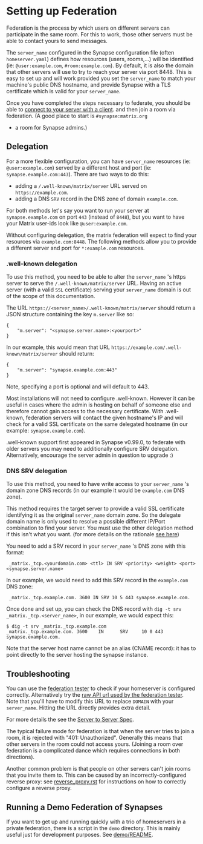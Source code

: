 Setting up Federation
=====================

Federation is the process by which users on different servers can participate
in the same room. For this to work, those other servers must be able to contact
yours to send messages.

The ``server_name`` configured in the Synapse configuration file (often
``homeserver.yaml``) defines how resources (users, rooms,...) will be
identified (ie: ``@user:example.com``, ``#room:example.com``). By
default, it is also the domain that other servers will use to
try to reach your server via port 8448. This is easy to set
up and will work provided you set the ``server_name`` to match your
machine's public DNS hostname, and provide Synapse with a TLS certificate
which is valid for your ``server_name``.

Once you have completed the steps necessary to federate, you should be able to
 [connect to your server with a client](../README.rst#registering-a-new-user-from-a-client).
and then join a room via federation. (A good place to start is ``#synapse:matrix.org``
 - a room for Synapse admins.)


## Delegation

For a more flexible configuration, you can have ``server_name``
resources (ie: ``@user:example.com``) served by a different host and
port (ie: ``synapse.example.com:443``). There are two ways to do this:

- adding a ``/.well-known/matrix/server`` URL served on ``https://example.com``.
- adding a DNS ``SRV`` record in the DNS zone of domain
  ``example.com``.

For both methods let's say you want to run your server at
``synapse.example.com`` on port ``443`` (instead of ``8448``), but you
want to have your Matrix user-ids look like ``@user:example.com``.

Without configuring delegation, the matrix federation will
expect to find your resources via ``example.com:8448``. The
following methods allow you to provide a different server and port for
``*:example.com`` resources.

### .well-known delegation

To use this method, you need to be able to alter the
``server_name`` 's https server to serve the ``/.well-known/matrix/server``
URL. Having an active server (with a valid ``SSL`` certificate) serving your
``server_name`` domain is out of the scope of this documentation.

The URL ``https://<server_name>/.well-known/matrix/server`` should
return a JSON structure containing the key ``m.server`` like so:

    {
	    "m.server": "<synapse.server.name>:<yourport>"
    }

In our example, this would mean that URL ``https://example.com/.well-known/matrix/server``
should return:

    {
	    "m.server": "synapse.example.com:443"
    }

Note, specifying a port is optional and will default to 443.

Most installations will not need to configure .well-known. However it can  be
useful in cases where the admin is hosting on behalf of someone else and
therefore cannot gain access to the necessary certificate. With .well-known,
federation servers will contact the given hostname's IP and
will check for a valid SSL certificate on the same delegated hostname (in our
example: ``synapse.example.com``).

.well-known support first appeared in Synapse v0.99.0, to federate with older
servers you may need to additionally configure SRV delegation. Alternatively,
encourage the server admin in question to upgrade :)

### DNS SRV delegation


To use this method, you need to have write access to your
``server_name`` 's domain zone DNS records (in our example it would be
``example.com`` DNS zone).

This method requires the target server to provide a
valid SSL certificate identifying it as the original ``server_name``
domain zone. So the delegate domain name is only used to resolve a possible
different IP/Port combination to find your server. You must use the other
delegation method if this isn't what you want. (for more details on the
rationale [see here](https://github.com/matrix-org/matrix-doc/blob/master/proposals/1711-x509-for-federation.md#interaction-with-srv-records))

You need to add a SRV record in your ``server_name`` 's DNS zone with
this format:

     _matrix._tcp.<yourdomain.com> <ttl> IN SRV <priority> <weight> <port> <synapse.server.name>

In our example, we would need to add this SRV record in the
``example.com`` DNS zone:

     _matrix._tcp.example.com. 3600 IN SRV 10 5 443 synapse.example.com.


Once done and set up, you can check the DNS record with ``dig -t srv
_matrix._tcp.<server_name>``, in our example, we would expect this:

    $ dig -t srv _matrix._tcp.example.com
    _matrix._tcp.example.com. 3600    IN      SRV     10 0 443 synapse.example.com.

Note that the server host name cannot be an alias (CNAME record): it has to point
directly to the server hosting the synapse instance.

## Troubleshooting

You can use the [federation tester](
<https://matrix.org/federationtester>) to check if your homeserver is
configured correctly. Alternatively try the [raw API url used by the federation tester](https://matrix.org/federationtester/api/report?server_name=DOMAIN).
Note that you'll have to modify this URL to replace ``DOMAIN`` with your
``server_name``. Hitting the URL directly provides extra detail.

For more details the see the [Server to Server Spec](https://matrix.org/docs/spec/server_server/r0.1.1.html#resolving-server-names).

The typical failure mode for federation is that when the server tries to join
a room, it is rejected with "401: Unauthorized". Generally this means that other
servers in the room could not access yours. (Joining a room over federation is
a complicated dance which requires connections in both directions).

Another common problem is that people on other servers can't join rooms that
you invite them to. This can be caused by an incorrectly-configured reverse
proxy: see [reverse_proxy.rst](<reverse_proxy.rst>) for instructions on how to correctly
configure a reverse proxy.


## Running a Demo Federation of Synapses

If you want to get up and running quickly with a trio of homeservers in a
private federation, there is a script in the ``demo`` directory. This is mainly
useful just for development purposes. See [demo/README](<../demo/README>).

